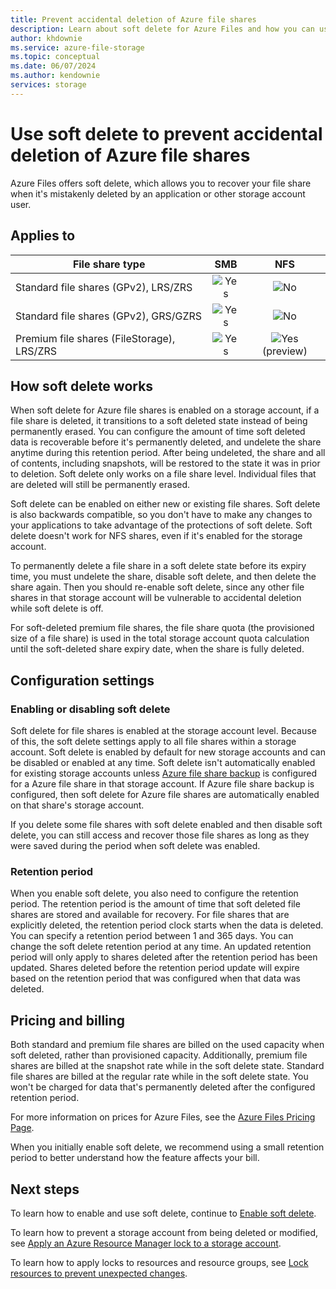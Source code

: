 ```yaml
---
title: Prevent accidental deletion of Azure file shares
description: Learn about soft delete for Azure Files and how you can use it for data recovery and preventing accidental deletion of Azure file shares.
author: khdownie
ms.service: azure-file-storage
ms.topic: conceptual
ms.date: 06/07/2024
ms.author: kendownie
services: storage
---
```


# Use soft delete to prevent accidental deletion of Azure file shares

Azure Files offers soft delete, which allows you to recover your file share when it's mistakenly deleted by an application or other storage account user.

## Applies to

| File share type | SMB | NFS |
|-|:-:|:-:|
| Standard file shares (GPv2), LRS/ZRS | ![Yes](../media/icons/yes-icon.png) | ![No](../media/icons/no-icon.png) |
| Standard file shares (GPv2), GRS/GZRS | ![Yes](../media/icons/yes-icon.png) | ![No](../media/icons/no-icon.png) |
| Premium file shares (FileStorage), LRS/ZRS | ![Yes](../media/icons/yes-icon.png) | ![Yes](../media/icons/yes-icon.png) (preview)|

## How soft delete works

When soft delete for Azure file shares is enabled on a storage account, if a file share is deleted, it transitions to a soft deleted state instead of being permanently erased. You can configure the amount of time soft deleted data is recoverable before it's permanently deleted, and undelete the share anytime during this retention period. After being undeleted, the share and all of contents, including snapshots, will be restored to the state it was in prior to deletion. Soft delete only works on a file share level. Individual files that are deleted will still be permanently erased.

Soft delete can be enabled on either new or existing file shares. Soft delete is also backwards compatible, so you don't have to make any changes to your applications to take advantage of the protections of soft delete. Soft delete doesn't work for NFS shares, even if it's enabled for the storage account.

To permanently delete a file share in a soft delete state before its expiry time, you must undelete the share, disable soft delete, and then delete the share again. Then you should re-enable soft delete, since any other file shares in that storage account will be vulnerable to accidental deletion while soft delete is off.

For soft-deleted premium file shares, the file share quota (the provisioned size of a file share) is used in the total storage account quota calculation until the soft-deleted share expiry date, when the share is fully deleted.

## Configuration settings

### Enabling or disabling soft delete

Soft delete for file shares is enabled at the storage account level. Because of this, the soft delete settings apply to all file shares within a storage account. Soft delete is enabled by default for new storage accounts and can be disabled or enabled at any time. Soft delete isn't automatically enabled for existing storage accounts unless [Azure file share backup](../../backup/azure-file-share-backup-overview.md) is configured for a Azure file share in that storage account. If Azure file share backup is configured, then soft delete for Azure file shares are automatically enabled on that share's storage account.

If you delete some file shares with soft delete enabled and then disable soft delete, you can still access and recover those file shares as long as they were saved during the period when soft delete was enabled.

### Retention period

When you enable soft delete, you also need to configure the retention period. The retention period is the amount of time that soft deleted file shares are stored and available for recovery. For file shares that are explicitly deleted, the retention period clock starts when the data is deleted. You can specify a retention period between 1 and 365 days. You can change the soft delete retention period at any time. An updated retention period will only apply to shares deleted after the retention period has been updated. Shares deleted before the retention period update will expire based on the retention period that was configured when that data was deleted.

## Pricing and billing

Both standard and premium file shares are billed on the used capacity when soft deleted, rather than provisioned capacity. Additionally, premium file shares are billed at the snapshot rate while in the soft delete state. Standard file shares are billed at the regular rate while in the soft delete state. You won't be charged for data that's permanently deleted after the configured retention period.

For more information on prices for Azure Files, see the [Azure Files Pricing Page](https://azure.microsoft.com/pricing/details/storage/files/).

When you initially enable soft delete, we recommend using a small retention period to better understand how the feature affects your bill.

## Next steps

To learn how to enable and use soft delete, continue to [Enable soft delete](storage-files-enable-soft-delete.md).

To learn how to prevent a storage account from being deleted or modified, see [Apply an Azure Resource Manager lock to a storage account](../common/lock-account-resource.md).

To learn how to apply locks to resources and resource groups, see [Lock resources to prevent unexpected changes](../../azure-resource-manager/management/lock-resources.md).
